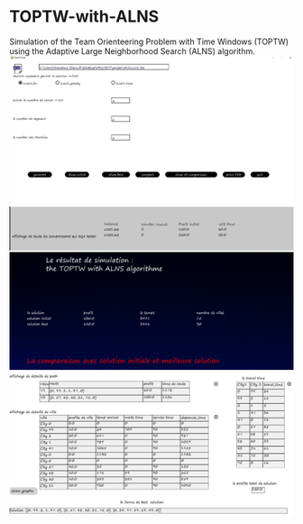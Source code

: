# TOPTW-with-ALNS
Simulation of the Team Orienteering Problem with Time Windows (TOPTW) using the Adaptive Large Neighborhood Search (ALNS) algorithm.
![Interface Preview](photo/initial.png)
![Interface Preview](photo/yy.png)
![Interface Preview](photo/interface_comparesent.png)
![Interface Preview](photo/interface_solution.png)
